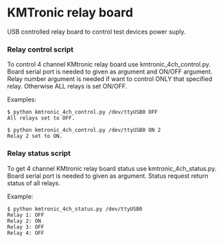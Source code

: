 <!--
    Copyright 2022-2025 TII (SSRC) and the Ghaf contributors
    SPDX-License-Identifier: CC-BY-SA-4.0
-->

# KMTronic relay board

USB controlled relay board to control test devices power suply.

### Relay control script

To control 4 channel KMtronic relay board use kmtronic_4ch_control.py. Board serial port is needed to given as argument and ON/OFF argument.
Relay number argument is needed if want to control ONLY that specified relay. Otherwise ALL relays is set ON/OFF.

Examples:

    $ python kmtronic_4ch_control.py /dev/ttyUSB0 OFF
    All relays set to OFF.

    $ python kmtronic_4ch_control.py /dev/ttyUSB0 ON 2
    Relay 2 set to ON.

### Relay status script

To get 4 channel KMtronic relay board status use kmtronic_4ch_status.py. Board serial port is needed to given as argument.
Status request return status of all relays.

Example:

    $ python kmtronic_4ch_status.py /dev/ttyUSB0
    Relay 1: OFF
    Relay 2: ON
    Relay 3: OFF
    Relay 4: OFF
